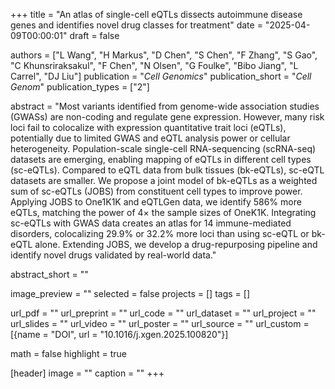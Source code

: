+++
title = "An atlas of single-cell eQTLs dissects autoimmune disease genes and identifies novel drug classes for treatment"
date = "2025-04-09T00:00:01"
draft = false

authors = ["L Wang", "H Markus", "D Chen", "S Chen", "F Zhang", "S Gao", "C Khunsriraksakul", "F Chen", "N Olsen", "G Foulke", "Bibo Jiang", "L Carrel", "DJ Liu"]
publication = "_Cell Genomics_"
publication_short = "_Cell Genom_"
publication_types = ["2"]

abstract = "Most variants identified from genome-wide association studies (GWASs) are non-coding and regulate gene expression. However, many risk loci fail to colocalize with expression quantitative trait loci (eQTLs), potentially due to limited GWAS and eQTL analysis power or cellular heterogeneity. Population-scale single-cell RNA-sequencing (scRNA-seq) datasets are emerging, enabling mapping of eQTLs in different cell types (sc-eQTLs). Compared to eQTL data from bulk tissues (bk-eQTLs), sc-eQTL datasets are smaller. We propose a joint model of bk-eQTLs as a weighted sum of sc-eQTLs (JOBS) from constituent cell types to improve power. Applying JOBS to One1K1K and eQTLGen data, we identify 586% more eQTLs, matching the power of 4× the sample sizes of OneK1K. Integrating sc-eQTLs with GWAS data creates an atlas for 14 immune-mediated disorders, colocalizing 29.9% or 32.2% more loci than using sc-eQTL or bk-eQTL alone. Extending JOBS, we develop a drug-repurposing pipeline and identify novel drugs validated by real-world data."

abstract_short = ""

image_preview = ""
selected = false
projects = []
tags = []

url_pdf = ""
url_preprint = ""
url_code = ""
url_dataset = ""
url_project = ""
url_slides = ""
url_video = ""
url_poster = ""
url_source = ""
url_custom = [{name = "DOI", url = "10.1016/j.xgen.2025.100820"}]

math = false
highlight = true

[header]
image = ""
caption = ""
+++
